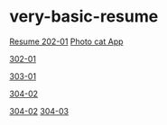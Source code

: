 # very-basic-resume
<a href="/Resume/index.html"> Resume </a>
<a href="/202-01/index.html">202-01</a>
<a href="https://shahmohit50.github.io/Resume/203-01/index.html">Photo cat App</a>

<a href="https://shahmohit50.github.io/Resume/302-01/index.html">302-01</a>

<a href="https://shahmohit50.github.io/Resume/303-01/index.html">303-01</a>

<a href="https://shahmohit50.github.io/Resume/304-02/index.html">304-02</a>

<a href="https://shahmohit50.github.io/Resume/304-02/index.html">304-02</a>
<a href="https://shahmohit50.github.io/Resume/304-03/index.html">304-03</a>
